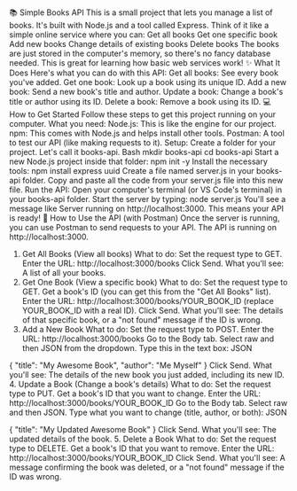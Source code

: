 📚 Simple Books API
This is a small project that lets you manage a list of books. It's built with Node.js and a tool called Express. Think of it like a simple online service where you can:
Get all books
Get one specific book
Add new books
Change details of existing books
Delete books
The books are just stored in the computer's memory, so there's no fancy database needed. This is great for learning how basic web services work!
✨ What It Does
Here's what you can do with this API:
Get all books: See every book you've added.
Get one book: Look up a book using its unique ID.
Add a new book: Send a new book's title and author.
Update a book: Change a book's title or author using its ID.
Delete a book: Remove a book using its ID.
💻 How to Get Started
Follow these steps to get this project running on your computer.
What you need:
Node.js: This is like the engine for our project.
npm: This comes with Node.js and helps install other tools.
Postman: A tool to test our API (like making requests to it).
Setup:
Create a folder for your project. Let's call it books-api.
Bash
mkdir books-api
cd books-api
Start a new Node.js project inside that folder:
npm init -y
Install the necessary tools:
npm install express uuid
Create a file named server.js in your books-api folder.
Copy and paste all the code from your server.js file into this new file.
Run the API:
Open your computer's terminal (or VS Code's terminal) in your books-api folder.
Start the server by typing:
node server.js
You'll see a message like Server running on http://localhost:3000. This means your API is ready!
🚀 How to Use the API (with Postman)
Once the server is running, you can use Postman to send requests to your API. The API is running on http://localhost:3000.

1. Get All Books (View all books)
What to do:
Set the request type to GET.
Enter the URL: http://localhost:3000/books
Click Send.
What you'll see: A list of all your books.
2. Get One Book (View a specific book)
What to do:
Set the request type to GET.
Get a book's ID (you can get this from the "Get All Books" list).
Enter the URL: http://localhost:3000/books/YOUR_BOOK_ID (replace YOUR_BOOK_ID with a real ID).
Click Send.
What you'll see: The details of that specific book, or a "not found" message if the ID is wrong.
3. Add a New Book
What to do:
Set the request type to POST.
Enter the URL: http://localhost:3000/books
Go to the Body tab.
Select raw and then JSON from the dropdown.
Type this in the text box:
JSON

{
  "title": "My Awesome Book",
  "author": "Me Myself"
}
Click Send.
What you'll see: The details of the new book you just added, including its new ID.
4. Update a Book (Change a book's details)
What to do:
Set the request type to PUT.
Get a book's ID that you want to change.
Enter the URL: http://localhost:3000/books/YOUR_BOOK_ID
Go to the Body tab.
Select raw and then JSON.
Type what you want to change (title, author, or both):
JSON

{
  "title": "My Updated Awesome Book"
}
Click Send.
What you'll see: The updated details of the book.
5. Delete a Book
What to do:
Set the request type to DELETE.
Get a book's ID that you want to remove.
Enter the URL: http://localhost:3000/books/YOUR_BOOK_ID
Click Send.
What you'll see: A message confirming the book was deleted, or a "not found" message if the ID was wrong.
